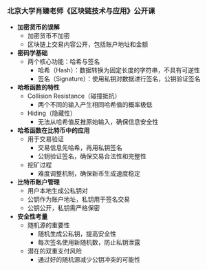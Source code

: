 ### 北京大学肖臻老师《区块链技术与应用》公开课

- **加密货币的误解**
  - 加密货币不加密
  - 区块链上交易内容公开，包括账户地址和金额
- **密码学基础**
  - 两个核心功能：哈希与签名
    - 哈希（Hash）：数据转换为固定长度的字符串，不具有可逆性
    - 签名（Signature）：使用私钥对数据进行签名，公钥验证签名
- **哈希函数的特性**
  - Collision Resistance（碰撞抵抗）
    - 两个不同的输入产生相同哈希值的概率极低
  - Hiding（隐藏性）
    - 无法从哈希值反推原始输入，确保信息安全性
- **哈希函数在比特币中的应用**
  - 用于交易验证
    - 交易信息先哈希，再用私钥签名
    - 公钥验证签名，确保交易合法性和完整性
  - 挖矿过程
    - 难度调整机制，确保新币生成速度稳定
- **比特币账户管理**
  - 用户本地生成公私钥对
  - 公钥作为账户地址，私钥用于签名交易
  - 公钥公开，私钥需严格保密
- **安全性考量**
  - 随机源的重要性
    - 随机生成公私钥，提高安全性
    - 每次签名使用新随机数，防止私钥泄露
  - 潜在的双重支付风险
    - 通过好的随机源减少公钥冲突的可能性
